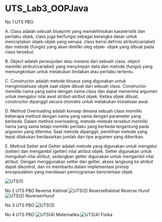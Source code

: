 # UTS_Lab3_OOPJava

No 1 UTS PBO

A. Class adalah sebuah blueprint yang mendefinisikan karateristik dan perilaku objek, class juga berfungsi sebagai kerangka dasar untuk menciptakan objek-objek yang serupa. class berisi definisi atribut(variabel) dan metode (fungsi) yang akan dimiliki oleg objek- objek yang dibuat pada class tersebut.

B. Object adalah perwujudan atau instansi dari sebuah class. object memiliki atribut(variabel) yang menyimpan data dan metode (fungsi) yang memungkinkan untuk melakukan tindakan atau perilaku tertentu.

C. Constructor adalah metode khusus yang digunakan untuk menginisialisasi objek saat objek dibuat dari sebuah class. Constructor memiliki nama yang sama dengan nama class dan dapat menerima argumen untuk mengatur nilai awal atribut-atribut objek. Ketika objek dibuat, constructor dipanggil secara otomatis untuk melakukan inisialisasi awal.

D. Method Overloading adalah konsep dimana sebuah class memiliki beberapa method dengan nama yang sama dengan parameter yang berbeda. Dalam method overloading, metode-metode tersebut memiliki nama yang sama tetapi memiliki perilaku yang berbeda tergantung pada argumen yang diterima. Saat metode dipanggil, pemilihan metode yang tepat dilakukan berdasarkan jumlah dan tipe argumen yang diberikan.

E. Method Setter and Getter adalah metode yang digunakan untuk mengatur (setter) dan mengambil (getter) nilai atribut objek. Setter digunakan untuk mengubah nilai atribut, sedangkan getter digunakan untuk mengambil nilai atribut. Dengan menggunakan setter dan getter, akses langsung ke atribut dapat dikontrol, dan ini membantu dalam implementasi prinsip encapsulation yang mendasari pemrograman berorientasi objek.

![UTS(1)](https://user-images.githubusercontent.com/116258996/236678067-208f863b-dd8c-4aac-aa9e-bba83defe95c.png)

No 2 UTS PBO
Reverse Kalimat
![UTS(2) ReverseKalimat](https://user-images.githubusercontent.com/116258996/236678066-aeacca54-0e87-4868-80cc-7dbbf8924b4d.png)
Reverse Huruf
![UTS(2) ReverserHuruf](https://user-images.githubusercontent.com/116258996/236678065-06ac4df2-1f13-42f2-a61f-4fcf3018b77b.png)

No 3 UTS PBO
![UTS(3)](https://user-images.githubusercontent.com/116258996/236678064-3a8a1db9-0962-46e1-9df7-f490a3b3dfc5.png)

No 4 UTS PBO
![UTS(4) Matematika](https://user-images.githubusercontent.com/116258996/236678060-b6cd784d-5699-4393-912d-a91c681bbc68.png)
![UTS(4) Fisika](https://user-images.githubusercontent.com/116258996/236678062-85f26835-55a0-4b56-836f-4f428b25b040.png)



